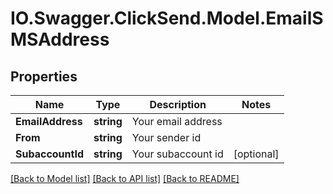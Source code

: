 # IO.Swagger.ClickSend.Model.EmailSMSAddress
## Properties

Name | Type | Description | Notes
------------ | ------------- | ------------- | -------------
**EmailAddress** | **string** | Your email address | 
**From** | **string** | Your sender id | 
**SubaccountId** | **string** | Your subaccount id | [optional] 

[[Back to Model list]](../README.md#documentation-for-models) [[Back to API list]](../README.md#documentation-for-api-endpoints) [[Back to README]](../README.md)

